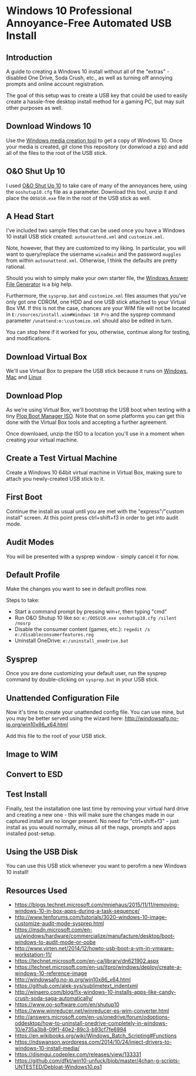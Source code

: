 # Windows 10 Professional Annoyance-Free Automated USB Install

## Introduction
A guide to creating a Windows 10 install without all of the "extras" - disabled One Drive, Soda Crush, etc., as well as turning off annoying prompts and online account registration. 

The goal of this setup was to create a USB key that could be used to easily create a hassle-free desktop install method for a gaming PC, but may suit other purposes as well. 

## Download Windows 10
Use the [Windows media creation tool](https://www.microsoft.com/en-ca/software-download/windows10) to get a copy of Windows 10. Once your media is created, git clone this repository (or donwload a zip) and add all of the files to the root of the USB stick. 

## O&O Shut Up 10
I used [O&O Shut Up 10](https://www.oo-software.com/en/shutup10) to take care of many of the annoyances here, using the `ooshutup10.cfg` file as a parameter. Download this tool, unzip it and place the `OOSU10.exe` file in the root of the USB stick as well. 

## A Head Start
I've included two sample files that can be used once you have a Windows 10 install USB stick created: `autounattend.xml` and `customize.xml`.

Note, however, that they are customized to my liking. In particular, you will want to query/replace the username `winadmin` and the password `muggles` from within `autounattend.xml`. Otherwise, I think the defaults are pretty rational. 

Should you wish to simply make your own starter file, the [Windows Answer File Generator](http://windowsafg.no-ip.org/win10x86_x64.html) is a big help. 

Furthermore, the `sysprep.bat` and `customize.xml` files assumes that you've only got one CDROM, one HDD and one USB stick attached to your Virtual Box VM. If this is not the case, chances are your WIM file will not be located in `E:/sources/install.wim#Windows 10 Pro` and the sysprep command parameter `/unattend:e:\customize.xml` should also be edited in turn. 

You can stop here if it worked for you, otherwise, continue along for testing, and modifications. 
## Download Virtual Box
We'll use Virtual Box to prepare the USB stick because it runs on [Windows](http://download.virtualbox.org/virtualbox/5.0.24/VirtualBox-5.0.24-108355-Win.exe), [Mac](http://download.virtualbox.org/virtualbox/5.0.24/VirtualBox-5.0.24-108355-OSX.dmg) and [Linux](https://www.virtualbox.org/wiki/Linux_Downloads)
## Download Plop
As we're using Virtual Box, we'll bootstrap the USB boot when testing with a tiny [Plop Boot Manager ISO](https://download.plop.at/files/bootmngr/plpbt-5.0.15.zip). Note that on some platforms you can get this done with the Virtual Box tools and accepting a further agreement. 

Once downloaed, unzip the ISO to a location you'll use in a moment when creating your virtual machine.
## Create a Test Virtual Machine
Create a Windows 10 64bit virtual machine in Virtual Box, making sure to attach you newly-created USB stick to it.
## First Boot
Continue the install as usual until you are met with the "express"/"custom install" screen. At this point press ctrl+shift+f3 in order to get into audit mode. 
## Audit Modes
You will be presented with a sysprep window - simply cancel it for now. 
## Default Profile
Make the changes you want to see in default profiles now. 

Steps to take:
* Start a command prompt by pressing win+r, then typing "cmd"
* Run O&O Shutup 10 like so: `e:/OOSU10.exe ooshutup10.cfg /silent /nosrp`
* Disable the consumer content (games, etc.): `regedit /s e:/disableconsumerfeatures.reg`
* Uninstall OneDrive: `e:/uninstall_onedrive.bat`

## Sysprep
Once you are done customizing your default user, run the sysprep command by double-clicking on `sysprep.bat` in your USB stick. 
## Unattended Configuration File
Now it's time to create your unattended config file. You can use mine, but you may be better served using the wizard here: http://windowsafg.no-ip.org/win10x86_x64.html 

Add this file to the root of your USB stick. 
## Image to WIM
## Convert to ESD
## Test Install
Finally, test the installation one last time by removing your virtual hard drive and creating a new one - this will make sure the changes made in our captured install are no longer present. No need for "ctrl+shift+f3" - just install as you would normally, minus all of the nags, prompts and apps installed post-setup. 
## Using the USB Disk
You can use this USB stick whenever you want to perofrm a new Windows 10 install!

## Resources Used 

* https://blogs.technet.microsoft.com/mniehaus/2015/11/11/removing-windows-10-in-box-apps-during-a-task-sequence/
* http://www.tenforums.com/tutorials/3020-windows-10-image-customize-audit-mode-sysprep.html
* https://msdn.microsoft.com/en-us/windows/hardware/commercialize/manufacture/desktop/boot-windows-to-audit-mode-or-oobe
* http://www.virten.net/2014/12/howto-usb-boot-a-vm-in-vmware-workstation-11/
* https://technet.microsoft.com/en-ca/library/dn621902.aspx
* https://technet.microsoft.com/en-us/itpro/windows/deploy/create-a-windows-10-reference-image
* http://windowsafg.no-ip.org/win10x86_x64.html
* https://github.com/alek-sys/sublimetext_indentxml
* http://winaero.com/blog/fix-windows-10-installs-apps-like-candy-crush-soda-saga-automatically/
* https://www.oo-software.com/en/shutup10
* https://www.winreducer.net/winreducer-es-wim-converter.html
* http://answers.microsoft.com/en-us/onedrive/forum/odoptions-oddesktop/how-to-uninstall-onedrive-completely-in-windows-10/e735a3b8-09f1-40e2-89c3-b93cf7fe6994
* https://en.wikibooks.org/wiki/Windows_Batch_Scripting#Functions
* https://ndswanson.wordpress.com/2014/10/24/inject-drivers-to-windows-10-install-media/
* https://dismgui.codeplex.com/releases/view/133331
* https://github.com/dfkt/win10-unfuck/blob/master/4chan-g-scripts-UNTESTED/Debloat-Windows10.ps1

